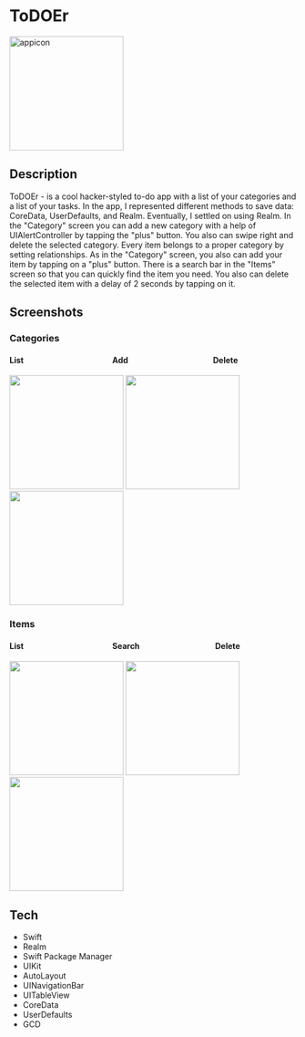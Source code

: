 # ToDOEr
<img src="https://user-images.githubusercontent.com/75438934/190928989-66dc9b32-e252-4dfe-899b-bc013902fca6.png" alt="appicon" width="200"/>

## Description
ToDOEr - is a cool hacker-styled to-do app with a list of your categories and a list of your tasks. 
In the app, I represented different methods to save data: CoreData, UserDefaults, and Realm.
Eventually, I settled on using Realm. In the "Category" screen you can add a new category with a help of UIAlertController by tapping the "plus" button.
You also can swipe right and delete the selected category.
Every item belongs to a proper category by setting relationships. As in the "Category" screen, you also can add your item by tapping on a "plus" button.
There is a search bar in the "Items" screen so that you can quickly find the item you need. You also can delete the selected item with a delay of 2 seconds
by tapping on it.

## Screenshots
### Categories
#### List&nbsp;&nbsp;&nbsp;&nbsp;&nbsp;&nbsp;&nbsp;&nbsp;&nbsp;&nbsp;&nbsp;&nbsp;&nbsp;&nbsp;&nbsp;&nbsp;&nbsp;&nbsp;&nbsp;&nbsp;&nbsp;&nbsp;&nbsp;&nbsp;&nbsp;&nbsp;&nbsp;&nbsp;&nbsp;&nbsp;&nbsp;&nbsp;&nbsp;&nbsp;&nbsp;&nbsp;&nbsp;&nbsp;&nbsp;&nbsp;&nbsp;&nbsp;&nbsp;&nbsp;&nbsp;&nbsp;&nbsp;Add&nbsp;&nbsp;&nbsp;&nbsp;&nbsp;&nbsp;&nbsp;&nbsp;&nbsp;&nbsp;&nbsp;&nbsp;&nbsp;&nbsp;&nbsp;&nbsp;&nbsp;&nbsp;&nbsp;&nbsp;&nbsp;&nbsp;&nbsp;&nbsp;&nbsp;&nbsp;&nbsp;&nbsp;&nbsp;&nbsp;&nbsp;&nbsp;&nbsp;&nbsp;&nbsp;&nbsp;&nbsp;&nbsp;&nbsp;&nbsp;&nbsp;&nbsp;&nbsp;&nbsp;&nbsp;Delete
<p float="left">
  <img src="https://user-images.githubusercontent.com/75438934/190929938-92a13467-7462-44e6-86e9-811674a2edf6.png" width="200" />
  <img src="https://user-images.githubusercontent.com/75438934/190929943-f353503e-8771-4255-8d45-466d21455273.png" width="200" />
   <img src="https://user-images.githubusercontent.com/75438934/190929945-0b384e4f-021b-41f0-a4ca-b748de1b653b.png" width="200" /> 
</p>

### Items
#### List &nbsp;&nbsp;&nbsp;&nbsp;&nbsp;&nbsp;&nbsp;&nbsp;&nbsp;&nbsp;&nbsp;&nbsp;&nbsp;&nbsp;&nbsp;&nbsp;&nbsp;&nbsp;&nbsp;&nbsp;&nbsp;&nbsp;&nbsp;&nbsp;&nbsp;&nbsp;&nbsp;&nbsp;&nbsp;&nbsp;&nbsp;&nbsp;&nbsp;&nbsp;&nbsp;&nbsp;&nbsp;&nbsp;&nbsp;&nbsp;&nbsp;&nbsp;&nbsp;&nbsp;&nbsp; Search &nbsp;&nbsp;&nbsp;&nbsp;&nbsp;&nbsp;&nbsp;&nbsp;&nbsp;&nbsp;&nbsp;&nbsp;&nbsp;&nbsp;&nbsp;&nbsp;&nbsp;&nbsp;&nbsp;&nbsp;&nbsp;&nbsp;&nbsp;&nbsp;&nbsp;&nbsp;&nbsp;&nbsp;&nbsp;&nbsp;&nbsp;&nbsp;&nbsp;&nbsp;&nbsp;&nbsp;&nbsp;&nbsp; Delete
<p float="left">
  <img src="https://user-images.githubusercontent.com/75438934/190929947-c0458246-20d1-4d6d-8267-b5c1b7d2b687.png" width="200" />
  <img src="https://user-images.githubusercontent.com/75438934/190929948-7a904d54-fc41-4ace-ac06-179892210105.png" width="200" />
   <img src="https://user-images.githubusercontent.com/75438934/190929952-8e6a5576-90e7-4e67-859a-3bea046e8867.png" width="200" /> 
</p>

## Tech
- Swift
- Realm
- Swift Package Manager
- UIKit
- AutoLayout
- UINavigationBar
- UITableView
- CoreData
- UserDefaults
- GCD
